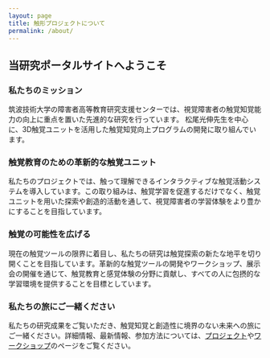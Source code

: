 ```yaml
---
layout: page
title: 触形プロジェクトについて
permalink: /about/
---
```


## 当研究ポータルサイトへようこそ

### 私たちのミッション

筑波技術大学の障害者高等教育研究支援センターでは、視覚障害者の触覚知覚能力の向上に重点を置いた先進的な研究を行っています。
松尾光伸先生を中心に、3D触覚ユニットを活用した触覚知覚向上プログラムの開発に取り組んでいます。

### 触覚教育のための革新的な触覚ユニット

私たちのプロジェクトでは、触って理解できるインタラクティブな触覚活動システムを導入しています。この取り組みは、触覚学習を促進するだけでなく、触覚ユニットを用いた探索や創造的活動を通して、視覚障害者の学習体験をより豊かにすることを目指しています。

### 触覚の可能性を広げる

現在の触覚ツールの限界に着目し、私たちの研究は触覚探索の新たな地平を切り開くことを目指しています。革新的な触覚ツールの開発やワークショップ、展示会の開催を通じて、触覚教育と感覚体験の分野に貢献し、すべての人に包摂的な学習環境を提供することを目標としています。

### 私たちの旅にご一緒ください

私たちの研究成果をご覧いただき、触覚知覚と創造性に境界のない未来への旅にご一緒ください。詳細情報、最新情報、参加方法については、[プロジェクト](/projects/)や[ワークショップ](/workshops/)のページをご覧ください。